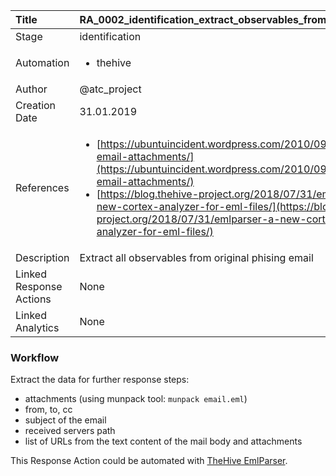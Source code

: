 | Title          | RA_0002_identification_extract_observables_from_email                                                                                                      |
|:---------------|:-----------------------------------------------------------------------------------------------------------------|
| Stage    | identification                                                            |
| Automation |<ul><li>thehive</li></ul> |
| Author    | @atc_project                                                          |
| Creation Date    | 31.01.2019                                            |
| References     |<ul><li>[https://ubuntuincident.wordpress.com/2010/09/27/extract-email-attachments/](https://ubuntuincident.wordpress.com/2010/09/27/extract-email-attachments/)</li><li>[https://blog.thehive-project.org/2018/07/31/emlparser-a-new-cortex-analyzer-for-eml-files/](https://blog.thehive-project.org/2018/07/31/emlparser-a-new-cortex-analyzer-for-eml-files/)</li></ul>                                  |
| Description    | Extract all observables from original phising email                                                               |
| Linked Response Actions | None |
| Linked Analytics | None |


### Workflow

Extract the data for further response steps:

- attachments (using munpack tool: `munpack email.eml`)
- from, to, cc
- subject of the email
- received servers path
- list of URLs from the text content of the mail body and attachments

This Response Action could be automated with [TheHive EmlParser](https://blog.thehive-project.org/2018/07/31/emlparser-a-new-cortex-analyzer-for-eml-files/).
